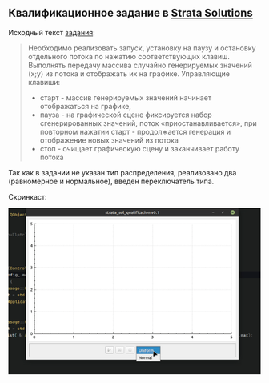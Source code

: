 ## Квалификационное задание в [Strata Solutions](https://www.stratasolutions.ru)

Исходный текст [задания](problem.pdf):
> Необходимо реализовать запуск, установку на паузу и остановку отдельного потока по нажатию соответствующих клавиш. Выполнять передачу массива случайно генерируемых значений (x;у) из потока и отображать их на графике. Управляющие клавиши:
> * старт - массив генерируемых значений начинает отображаться на графике, 
> * пауза - на графической сцене фиксируется набор сгенерированных значений, поток «приостанавливается», при повторном нажатии старт - продолжается генерация и отображение новых значений из потока 
> * стоп - очищает графическую сцену и заканчивает работу потока

Так как в задании не указан тип распределения, реализовано два (равномерное и нормальное), введен переключатель типа.  

Скринкаст:

![screencast](screencast.gif)